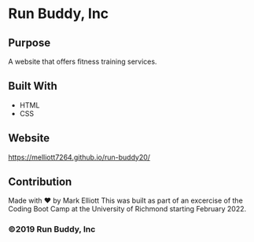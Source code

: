 # Run Buddy, Inc

## Purpose
A website that offers fitness training services.  

## Built With
* HTML
* CSS

## Website
https://melliott7264.github.io/run-buddy20/

## Contribution
Made with ❤️ by Mark Elliott   This was built as part of an excercise of the Coding Boot Camp at the University of Richmond starting February 2022. 

### ©️2019 Run Buddy, Inc 